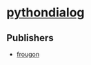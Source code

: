# [pythondialog](https://pypi.org/project/pythondialog)



## Publishers
- [frougon](https://pypi.org/user/frougon)

